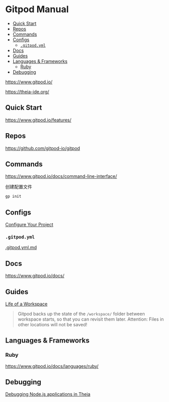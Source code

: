 <!-- omit in toc -->
# Gitpod Manual

- [Quick Start](#quick-start)
- [Repos](#repos)
- [Commands](#commands)
- [Configs](#configs)
  - [`.gitpod.yml`](#gitpodyml)
- [Docs](#docs)
- [Guides](#guides)
- [Languages & Frameworks](#languages--frameworks)
  - [Ruby](#ruby)
- [Debugging](#debugging)

<https://www.gitpod.io/>

<https://theia-ide.org/>

## Quick Start

<https://www.gitpod.io/features/>

## Repos

<https://github.com/gitpod-io/gitpod>

## Commands

<https://www.gitpod.io/docs/command-line-interface/>

创建配置文件

```bash
gp init
```

## Configs

[Configure Your Project](https://www.gitpod.io/docs/configuration/)

### `.gitpod.yml`

[.gitpod.yml.md](.gitpod.yml.md)

## Docs

<https://www.gitpod.io/docs/>

## Guides

[Life of a Workspace](https://www.gitpod.io/docs/life-of-workspace/)

> Gitpod backs up the state of the `/workspace/` folder between workspace starts, so that you can revisit them later. Attention: Files in other locations will not be saved!

## Languages & Frameworks

### Ruby

<https://www.gitpod.io/docs/languages/ruby/>

## Debugging

[Debugging Node.js applications in Theia](https://medium.com/gitpod/debugging-node-js-applications-in-theia-76c94c76f0a1)

